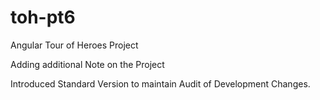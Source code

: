 # toh-pt6
Angular Tour of Heroes Project

Adding additional Note on the Project

Introduced Standard Version to maintain Audit of Development Changes.

